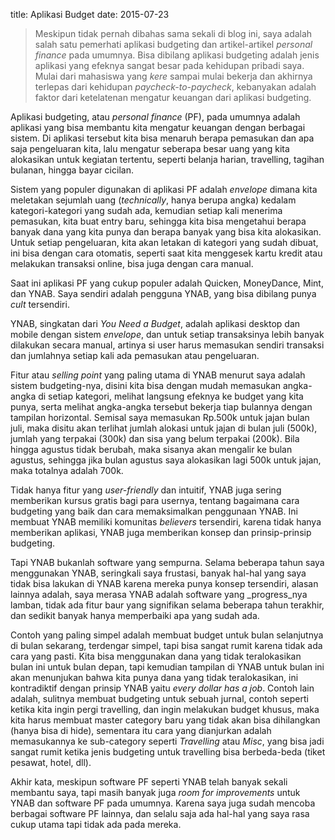 title: Aplikasi Budget
date: 2015-07-23

> Meskipun tidak pernah dibahas sama sekali di blog ini, saya adalah salah satu pemerhati aplikasi budgeting dan artikel-artikel _personal finance_ pada umumnya. Bisa dibilang aplikasi budgeting adalah jenis aplikasi yang efeknya sangat besar pada kehidupan pribadi saya. Mulai dari mahasiswa yang _kere_ sampai mulai bekerja dan akhirnya terlepas dari kehidupan _paycheck-to-paycheck_, kebanyakan adalah faktor dari ketelatenan mengatur keuangan dari aplikasi budgeting.

Aplikasi budgeting, atau _personal finance_ (PF), pada umumnya adalah aplikasi yang bisa membantu kita mengatur keuangan dengan berbagai sistem. Di aplikasi tersebut kita bisa menaruh berapa pemasukan dan apa saja pengeluaran kita, lalu mengatur seberapa besar uang yang kita alokasikan untuk kegiatan tertentu, seperti belanja harian, travelling, tagihan bulanan, hingga bayar cicilan.

Sistem yang populer digunakan di aplikasi PF adalah _envelope_ dimana kita meletakan sejumlah uang (_technically_, hanya berupa angka) kedalam kategori-kategori yang sudah ada, kemudian setiap kali menerima pemasukan, kita buat entry baru, sehingga kita bisa mengetahui berapa banyak dana yang kita punya dan berapa banyak yang bisa kita alokasikan. Untuk setiap pengeluaran, kita akan letakan di kategori yang sudah dibuat, ini bisa dengan cara otomatis, seperti saat kita menggesek kartu kredit atau melakukan transaksi online, bisa juga dengan cara manual.

Saat ini aplikasi PF yang cukup populer adalah Quicken, MoneyDance, Mint, dan YNAB. Saya sendiri adalah pengguna YNAB, yang bisa dibilang punya _cult_ tersendiri.

YNAB, singkatan dari _You Need a Budget_, adalah aplikasi desktop dan mobile dengan sistem _envelope_, dan untuk setiap transaksinya lebih banyak dilakukan secara manual, artinya si user harus memasukan sendiri transaksi dan jumlahnya setiap kali ada pemasukan atau pengeluaran.

Fitur atau _selling point_ yang paling utama di YNAB menurut saya adalah sistem budgeting-nya, disini kita bisa dengan mudah memasukan angka-angka di setiap kategori, melihat langsung efeknya ke budget yang kita punya, serta melihat angka-angka tersebut bekerja tiap bulannya dengan tampilan horizontal. Semisal saya memasukan Rp.500k untuk jajan bulan juli, maka disitu akan terlihat jumlah alokasi untuk jajan di bulan juli (500k), jumlah yang terpakai (300k) dan sisa yang belum terpakai (200k). Bila hingga agustus tidak berubah, maka sisanya akan mengalir ke bulan agustus, sehingga jika bulan agustus saya alokasikan lagi 500k untuk jajan, maka totalnya adalah 700k.

Tidak hanya fitur yang _user-friendly_ dan intuitif, YNAB juga sering memberikan kursus gratis bagi para usernya, tentang bagaimana cara budgeting yang baik dan cara memaksimalkan penggunaan YNAB. Ini membuat YNAB memiliki komunitas _believers_ tersendiri, karena tidak hanya memberikan aplikasi, YNAB juga memberikan konsep dan prinsip-prinsip budgeting.

Tapi YNAB bukanlah software yang sempurna. Selama beberapa tahun saya menggunakan YNAB, seringkali saya frustasi, banyak hal-hal yang saya tidak bisa lakukan di YNAB karena mereka punya konsep tersendiri, alasan lainnya adalah, saya merasa YNAB adalah software yang _progress_nya lamban, tidak ada fitur baur yang signifikan selama beberapa tahun terakhir, dan sedikit banyak hanya memperbaiki apa yang sudah ada. 

Contoh yang paling simpel adalah membuat budget untuk bulan selanjutnya di bulan sekarang, terdengar simpel, tapi bisa sangat rumit karena tidak ada cara yang pasti. Kita bisa menggunakan dana yang tidak teralokasikan bulan ini untuk bulan depan, tapi kemudian tampilan di YNAB untuk bulan ini akan menunjukan bahwa kita punya dana yang tidak teralokasikan, ini kontradiktif dengan prinsip YNAB yaitu _every dollar has a job_. Contoh lain adalah, sulitnya membuat budgeting untuk sebuah jurnal, contoh seperti ketika kita ingin pergi travelling, dan ingin melakukan budget khusus, maka kita harus membuat master category baru yang tidak akan bisa dihilangkan (hanya bisa di hide), sementara itu cara yang dianjurkan adalah memasukannya ke sub-category seperti _Travelling_ atau _Misc_, yang bisa jadi sangat rumit ketika jenis budgeting untuk travelling bisa berbeda-beda (tiket pesawat, hotel, dll).

Akhir kata, meskipun software PF seperti YNAB telah banyak sekali membantu saya, tapi masih banyak juga _room for improvements_ untuk YNAB dan software PF pada umumnya. Karena saya juga sudah mencoba berbagai software PF lainnya, dan selalu saja ada hal-hal yang saya rasa cukup utama tapi tidak ada pada mereka.